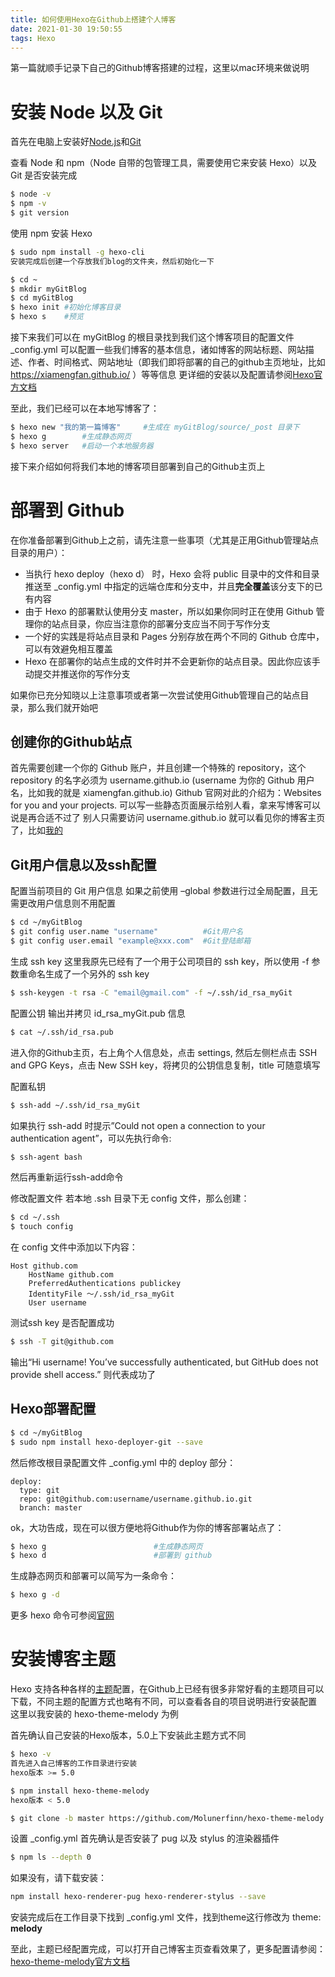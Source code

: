```yaml
---
title: 如何使用Hexo在Github上搭建个人博客
date: 2021-01-30 19:50:55
tags: Hexo
---
```


第一篇就顺手记录下自己的Github博客搭建的过程，这里以mac环境来做说明

# 安装 Node 以及 Git
首先在电脑上安装好[Node.js](https://nodejs.org/en/)和[Git](https://git-scm.com/)

查看 Node 和 npm（Node 自带的包管理工具，需要使用它来安装 Hexo）以及 Git 是否安装完成

``` bash
$ node -v
$ npm -v
$ git version
```
使用 npm 安装 Hexo

``` bash
$ sudo npm install -g hexo-cli
安装完成后创建一个存放我们blog的文件夹，然后初始化一下
```

``` bash
$ cd ~
$ mkdir myGitBlog
$ cd myGitBlog
$ hexo init #初始化博客目录
$ hexo s    #预览 
```
接下来我们可以在 myGitBlog 的根目录找到我们这个博客项目的配置文件 _config.yml
可以配置一些我们博客的基本信息，诸如博客的网站标题、网站描述、作者、时间格式、网站地址（即我们即将部署的自己的github主页地址，比如 https://xiamengfan.github.io/ ）等等信息
更详细的安装以及配置请参阅[Hexo官方文档](https://hexo.io/zh-cn/docs/)

至此，我们已经可以在本地写博客了：

``` bash
$ hexo new "我的第一篇博客"     #生成在 myGitBlog/source/_post 目录下
$ hexo g        #生成静态网页
$ hexo server   #启动一个本地服务器
```

接下来介绍如何将我们本地的博客项目部署到自己的Github主页上

# 部署到 Github
在你准备部署到Github上之前，请先注意一些事项（尤其是正用Github管理站点目录的用户）：
- 当执行 hexo deploy（hexo d） 时，Hexo 会将 public 目录中的文件和目录推送至 _config.yml 中指定的远端仓库和分支中，并且**完全覆盖**该分支下的已有内容
- 由于 Hexo 的部署默认使用分支 master，所以如果你同时正在使用 Github 管理你的站点目录，你应当注意你的部署分支应当不同于写作分支
- 一个好的实践是将站点目录和 Pages 分别存放在两个不同的 Github 仓库中，可以有效避免相互覆盖
- Hexo 在部署你的站点生成的文件时并不会更新你的站点目录。因此你应该手动提交并推送你的写作分支

如果你已充分知晓以上注意事项或者第一次尝试使用Github管理自己的站点目录，那么我们就开始吧

## 创建你的Github站点
首先需要创建一个你的 Github 账户，并且创建一个特殊的 repository，这个 repository 的名字必须为 username.github.io (username 为你的 Github 用户名，比如我的就是 xiamengfan.github.io)
Github 官网对此的介绍为：Websites for you and your projects. 可以写一些静态页面展示给别人看，拿来写博客可以说是再合适不过了
别人只需要访问 username.github.io 就可以看见你的博客主页了，比如[我的](https://xiamengfan.github.io/)

## Git用户信息以及ssh配置
配置当前项目的 Git 用户信息
如果之前使用 –global 参数进行过全局配置，且无需更改用户信息则不用配置

``` bash
$ cd ~/myGitBlog
$ git config user.name "username"          #Git用户名
$ git config user.email "example@xxx.com"  #Git登陆邮箱
```
生成 ssh key
这里我原先已经有了一个用于公司项目的 ssh key，所以使用 -f 参数重命名生成了一个另外的 ssh key

``` bash
$ ssh-keygen -t rsa -C "email@gmail.com" -f ~/.ssh/id_rsa_myGit
```
配置公钥
输出并拷贝 id_rsa_myGit.pub 信息

``` bash
$ cat ~/.ssh/id_rsa.pub
```
进入你的Github主页，右上角个人信息处，点击 settings, 然后左侧栏点击 SSH and GPG Keys，点击 New SSH key，将拷贝的公钥信息复制，title 可随意填写

配置私钥
``` bash
$ ssh-add ~/.ssh/id_rsa_myGit
```
如果执行 ssh-add 时提示”Could not open a connection to your authentication agent”，可以先执行命令:

``` bash
$ ssh-agent bash
```
然后再重新运行ssh-add命令

修改配置文件
若本地 .ssh 目录下无 config 文件，那么创建：

``` bash
$ cd ~/.ssh
$ touch config
```
在 config 文件中添加以下内容：

``` plain
Host github.com
    HostName github.com
    PreferredAuthentications publickey
    IdentityFile ～/.ssh/id_rsa_myGit
    User username
```
测试ssh key 是否配置成功
``` bash
$ ssh -T git@github.com
```
输出“Hi username! You’ve successfully authenticated, but GitHub does not provide shell access.” 则代表成功了

## Hexo部署配置
``` bash
$ cd ~/myGitBlog
$ sudo npm install hexo-deployer-git --save
```
然后修改根目录配置文件 _config.yml 中的 deploy 部分：

``` plain
deploy:
  type: git
  repo: git@github.com:username/username.github.io.git
  branch: master
```
ok，大功告成，现在可以很方便地将Github作为你的博客部署站点了：

``` bash   
$ hexo g                        #生成静态网页
$ hexo d                        #部署到 github
```
生成静态网页和部署可以简写为一条命令：

``` bash
$ hexo g -d
```
更多 hexo 命令可参阅[官网](https://hexo.io/zh-cn/docs/commands)

# 安装博客主题
Hexo 支持各种各样的[主题](https://hexo.io/themes/)配置，在Github上已经有很多非常好看的主题项目可以下载，不同主题的配置方式也略有不同，可以查看各自的项目说明进行安装配置
这里以我安装的 hexo-theme-melody 为例

首先确认自己安装的Hexo版本，5.0上下安装此主题方式不同

``` bash
$ hexo -v
首先进入自己博客的工作目录进行安装
hexo版本 >= 5.0
```
``` bash
$ npm install hexo-theme-melody
hexo版本 < 5.0
```
``` bash
$ git clone -b master https://github.com/Molunerfinn/hexo-theme-melody themes/melody
```
设置 _config.yml
首先确认是否安装了 pug 以及 stylus 的渲染器插件
``` bash
$ npm ls --depth 0
```
如果没有，请下载安装：

``` bash
npm install hexo-renderer-pug hexo-renderer-stylus --save
```
安装完成后在工作目录下找到 _config.yml 文件，找到theme这行修改为 theme: **melody**

至此，主题已经配置完成，可以打开自己博客主页查看效果了，更多配置请参阅：[hexo-theme-melody官方文档](https://molunerfinn.com/hexo-theme-melody-doc/zh-Hans/quick-start.html)
